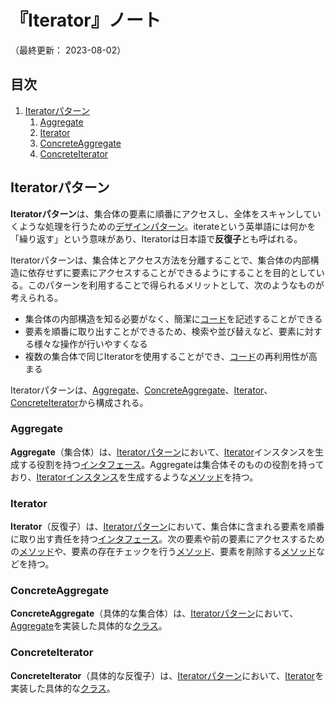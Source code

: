 # 『Iterator』ノート

（最終更新： 2023-08-02）


## 目次

1. [Iteratorパターン](#iteratorパターン)
	1. [Aggregate](#aggregate)
	1. [Iterator](#iterator)
	1. [ConcreteAggregate](#concreteaggregate)
	1. [ConcreteIterator](#concreteiterator)


## Iteratorパターン

**Iteratorパターン**は、集合体の要素に順番にアクセスし、全体をスキャンしていくような処理を行うための[デザインパターン](./design_pattern.md#デザインパターン)。iterateという英単語には何かを「繰り返す」という意味があり、Iteratorは日本語で**反復子**とも呼ばれる。

Iteratorパターンは、集合体とアクセス方法を分離することで、集合体の内部構造に依存せずに要素にアクセスすることができるようにすることを目的としている。このパターンを利用することで得られるメリットとして、次のようなものが考えられる。

- 集合体の内部構造を知る必要がなく、簡潔に[コード](../../../../programming/_/chapters/programming.md#ソースコード)を記述することができる
- 要素を順番に取り出すことができるため、検索や並び替えなど、要素に対する様々な操作が行いやすくなる
- 複数の集合体で同じIteratorを使用することができ、[コード](../../../../programming/_/chapters/programming.md#ソースコード)の再利用性が高まる

Iteratorパターンは、[Aggregate](#aggregate)、[ConcreteAggregate](#concreteaggregate)、[Iterator](#iterator)、[ConcreteIterator](#concreteiterator)から構成される。

### Aggregate

**Aggregate**（集合体）は、[Iteratorパターン](#iteratorパターン)において、[Iterator](#iterator)インスタンスを生成する役割を持つ[インタフェース](../../../../programming/_/chapters/object_oriented.md#インタフェース)。Aggregateは集合体そのものの役割を持っており、[Iterator](#iterator)[インスタンス](../../../../programming/_/chapters/object_oriented.md#インスタンス)を生成するような[メソッド](../../../../programming/_/chapters/object_oriented.md#メソッド)を持つ。

### Iterator

**Iterator**（反復子）は、[Iteratorパターン](#iteratorパターン)において、集合体に含まれる要素を順番に取り出す責任を持つ[インタフェース](../../../../programming/_/chapters/object_oriented.md#インタフェース)。次の要素や前の要素にアクセスするための[メソッド](../../../../programming/_/chapters/object_oriented.md#メソッド)や、要素の存在チェックを行う[メソッド](../../../../programming/_/chapters/object_oriented.md#メソッド)、要素を削除する[メソッド](../../../../programming/_/chapters/object_oriented.md#メソッド)などを持つ。

### ConcreteAggregate

**ConcreteAggregate**（具体的な集合体）は、[Iteratorパターン](#iteratorパターン)において、[Aggregate](#aggregate)を実装した具体的な[クラス](../../../../programming/_/chapters/object_oriented.md#クラス)。

### ConcreteIterator

**ConcreteIterator**（具体的な反復子）は、[Iteratorパターン](#iteratorパターン)において、[Iterator](#iterator)を実装した具体的な[クラス](../../../../programming/_/chapters/object_oriented.md#クラス)。
